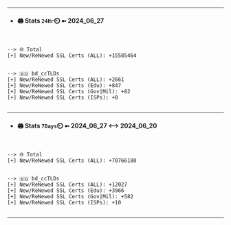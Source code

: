 

---
- #### 🖨️ **Stats** `24Hr`⏲️ ➼ 2024_06_27
```console


--> 🌐 Total
[+] New/ReNewed SSL Certs (ALL): +15585464


--> 🇧🇩 bd_ccTLDs
[+] New/ReNewed SSL Certs (ALL): +2661
[+] New/ReNewed SSL Certs (Edu): +847
[+] New/ReNewed SSL Certs (Gov|Mil): +82
[+] New/ReNewed SSL Certs (ISPs): +0


```

---
- #### 🖨️ **Stats** `7Days`⏲️ ➼ 2024_06_27 <--> 2024_06_20
```console


--> 🌐 Total
[+] New/ReNewed SSL Certs (ALL): +70766180


--> 🇧🇩 bd_ccTLDs
[+] New/ReNewed SSL Certs (ALL): +12027
[+] New/ReNewed SSL Certs (Edu): +3966
[+] New/ReNewed SSL Certs (Gov|Mil): +582
[+] New/ReNewed SSL Certs (ISPs): +10


```

---

